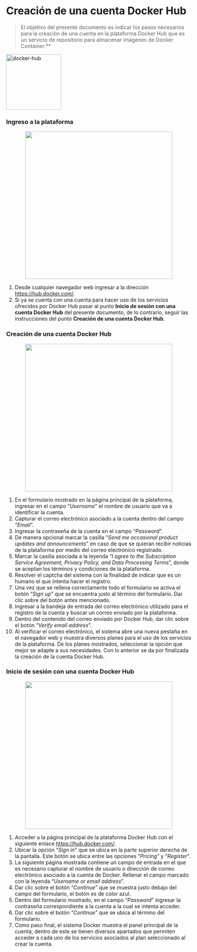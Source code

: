 # Creación de una cuenta Docker Hub

> El objetivo del presente documento es indicar los pasos necesarios para la creación de una cuenta en la plataforma Docker Hub que es un servicio de repositorio para almacenar imágenes de Docker Container.**

<img width="150" alt="docker-hub" src="https://user-images.githubusercontent.com/132395579/235978567-bfe2278f-0014-49de-af32-6b62da99e4c6.png">

### Ingreso a la plataforma
<p align="center">
  <img src="https://user-images.githubusercontent.com/132395579/236000744-15681d38-c865-4815-b427-3acbf6ffa86e.png" width="400px"/>
</p>

1. Desde cualquier navegador web ingresar a la dirección https://hub.docker.com/.
1. Si ya se cuenta con una cuenta para hacer uso de los servicios ofrecidos por Docker Hub pasar al punto **Inicio de sesión con una cuenta Docker Hub** del presente documento, de lo contrario, seguir las instrucciones del punto **Creación de una cuenta Docker Hub**.

### Creación de una cuenta Docker Hub
<p align="center">
  <img src="https://user-images.githubusercontent.com/132395579/236001180-b5579e7e-3411-46e6-b4b7-e6b141b7261d.png" width="400px"/>
</p>

1. En el formulario mostrado en la página principal de la plataforma, ingresar en el campo “*Username*” el nombre de usuario que va a identificar la cuenta.
1. Capturar el correo electrónico asociado a la cuenta dentro del campo “*Email*”.
1. Ingresar la contraseña de la cuenta en el campo “*Password*”.
1. De manera opcional marcar la casilla “*Send me occasional product updates and announcements*” en caso de que se quieran recibir noticias de la plataforma por medio del correo electrónico registrado.
1. Marcar la casilla asociada a la leyenda “*I agree to the Subscription Service Agreement, Privacy Policy, and Data Processing Terms*”, donde se aceptan los términos y condiciones de la plataforma.
1. Resolver el captcha del sistema con la finalidad de indicar que es un humano el que intenta hacer el registro.
1. Una vez que se rellena correctamente todo el formulario se activa el botón “*Sign up*” que se encuentra justo al término del formulario. Dar clic sobre del botón antes mencionado.
1. Ingresar a la bandeja de entrada del correo electrónico utilizado para el registro de la cuenta y buscar un correo enviado por la plataforma.
1. Dentro del contenido del correo enviado por Docker Hub, dar clic sobre el botón “*Verify email address*”. 
1. Al verificar el correo electrónico, el sistema abre una nueva pestaña en el navegador web y muestra diversos planes para el uso de los servicios de la plataforma. De los planes mostrados, seleccionar la opción que mejor se adapte a sus necesidades. Con lo anterior se da por finalizada la creación de la cuenta Docker Hub.

### Inicio de sesión con una cuenta Docker Hub
<p align="center">
  <img src="https://user-images.githubusercontent.com/132395579/236001329-d5cc2366-c856-4200-bf69-3eb1813be370.png" width="400px"/>
</p>

1. Acceder a la página principal de la plataforma Docker Hub con el siguiente enlace https://hub.docker.com/.
1. Ubicar la opción “*Sign in*” que se ubica en la parte superior derecha de la pantalla. Este botón se ubica entre las opciones “*Pricing*” y “*Register*”.
1. La siguiente página mostrada contiene un campo de entrada en el que es necesario capturar el nombre de usuario o dirección de correo electrónico asociado a la cuenta de Docker. Rellenar el campo marcado con la leyenda “*Username or email address*”.
1. Dar clic sobre el botón “*Continue*” que se muestra justo debajo del campo del formulario, el botón es de color azul.
1. Dentro del formulario mostrado, en el campo “*Password*” ingresar la contraseña correspondiente a la cuenta a la cual se intenta acceder.
1. Dar clic sobre el botón “*Continue*” que se ubica al término del formulario.
1. Como paso final, el sistema Docker muestra el panel principal de la cuenta, dentro de este se tienen diversos apartados que permiten acceder a cada uno de los servicios asociados al plan seleccionado al crear la cuenta.
